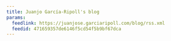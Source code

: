 ```yaml
---
title: Juanjo García-Ripoll's blog
params:
  feedlink: https://juanjose.garciaripoll.com/blog/rss.xml
  feedid: 471659357de6146f5cd54f5b9bf67dca
---
```

